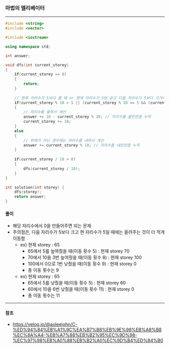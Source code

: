 ### 마법의 엘리베이터

***

```c++
#include <string>
#include <vector>

#include <iostream>

using namespace std;

int answer;

void dfs(int current_storey)
{
    if(current_storey == 0)
    {
        return;
    }
    
    // 현재 자리수가 5보다 클 때 or 현재 자리수가 5랑 같고 다음 자리수가 5보다 크거나 같을 때
    if(current_storey % 10 > 5 || (current_storey % 10 == 5 && (current_storey % 100) / 10 >= 5))
    {
        // 자리수를 올려서 계산
        answer += 10 - current_storey % 10; // 자리수를 올린만큼 누적
        current_storey += 10;
    }
    else
    {
        // 위에가 아닌 경우에는 자리수를 내려서 계산
        answer += current_storey % 10; // 자리수를 내린만큼 누적
    }
    
    if(current_storey / 10 > 0)
    {
        dfs(current_storey / 10);
    }
}

int solution(int storey) {
    dfs(storey);
    return answer;
}
```



#### 풀이

- 해당 자리수에서 0을 만들어주면 되는 문제
- 주의점은, 다음 자리수가 5보다 크고 현 자리수가 5일 때에는 올려주는 것이 더 적게 이동함
  - ex) 현재 storey : 65
    - 65에서 5를 높여줬을 때(이동 횟수 5) : 현재 storey 70
    - 70에서 10을 3번 높여줬을 때(이동 횟수 8) : 현재 storey 100
    - 100에서 0으로 1번 낮췄을 때(이동 횟수 9) : 현재 storey 0
    - 총 이동 횟수는 9
  - ex) 현재 storey : 65
    - 65에서 5를 낮췄을 때(이동 횟수 5) : 현재 storey 60
    - 60에서 10을 6번 낮췄을 때(이동 횟수 11) : 현재 storey 0
    - 총 이동 횟수는 11

***

#### 참조

- https://velog.io/@aoleejohn/C-%ED%94%84%EB%A1%9C%EA%B7%B8%EB%9E%98%EB%A8%B8%EC%8A%A4-%EB%A7%88%EB%B2%95%EC%9D%98-%EC%97%98%EB%A0%88%EB%B2%A0%EC%9D%B4%ED%84%B0